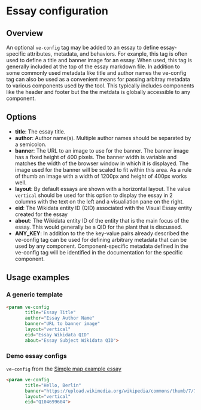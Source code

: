 # Essay configuration

## Overview

An optional `ve-config` tag may be added to an essay to define essay-specific attributes, metadata, and behaviors.  For exanple, this tag is often used to define a title and banner image for an essay.  When used, this tag is generally included at the top of the essay markdown file.  In addition to some commonly used metadata like title and author names the ve-config tag can also be used as a convenient means for passing arbitray metadata to various components used by the tool.  This typically includes components like the header and footer but the the metdata is globally accessible to any component.

## Options

- __title__:  The essay title.
- __author__:  Author name(s).  Multiple author names should be separated by a semicolon.
- __banner__:  The URL to an image to use for the banner.  The banner image has a fixed height of 400 pixels.  The banner width is variable and matches the width of the browser window in which it is displayed.  The image used for the banner will be scaled to fit within this area.  As a rule of thumb an image with a width of 1200px and height of 400px works well.
- __layout__:  By default essays are shown with a horizontal layout.  The value `vertical` should be used for this option to display the essay in 2 columns with the text on the left and a visualiation pane on the right.
- __eid__:  The Wikidata entity ID (QID) associated with the Visual Essay entity created for the essay
- __about__:  The Wikidata entity ID of the entity that is the main focus of the essay.  This would generally be a QID for the plant that is discussed.
- __ANY_KEY__:  In addition to the the key-value pairs already described the ve-config tag can be used for defining arbitrary metadata that can be used by any component.  Component-specific metadata defined in the ve-config tag will be identified in the documentation for the specific component.

## Usage examples

### A generic template

```html
<param ve-config
       title="Essay Title"
       author="Essay Author Name"
       banner="URL to banner image"
       layout="vertical"
       eid="Essay Wikidata QID"
       about="Essay Subject Wikidata QID">
```

### Demo essay configs

`ve-config` from the [Simple map example essay](/samples/simple-map.md)

```html
<param ve-config
       title="Hello, Berlin"
       banner="https://upload.wikimedia.org/wikipedia/commons/thumb/7/75/WorldMap-A_with_Frame.png/1024px-WorldMap-A_with_Frame.png"
       layout="vertical"
       eid="Q104699604">
```
